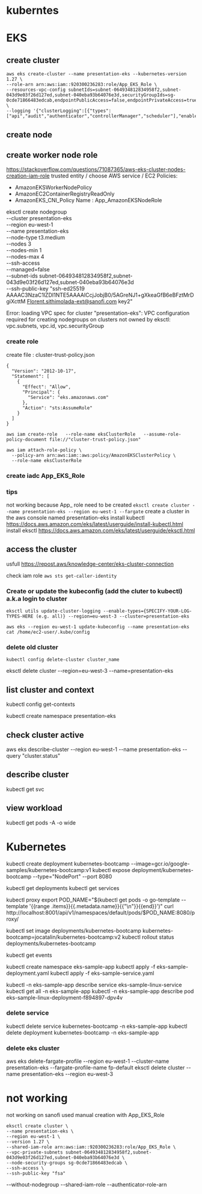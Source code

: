 
# kuberntes

# EKS

## create cluster
```
aws eks create-cluster --name presentation-eks --kubernetes-version 1.27 \
--role-arn arn:aws:iam::920300236283:role/App_EKS_Role \
--resources-vpc-config subnetIds=subnet-064934812834958f2,subnet-043d9e03f26d127ed,subnet-040eba93b64076e3d,securityGroupIds=sg-0cde71866483edcab,endpointPublicAccess=false,endpointPrivateAccess=true \
--logging '{"clusterLogging":[{"types":["api","audit","authenticator","controllerManager","scheduler"],"enabled":true}]}'
```


## create node

## create worker node role
https://stackoverflow.com/questions/71087365/aws-eks-cluster-nodes-creation-iam-role
trusted entity / choose AWS service / EC2
Policies:
- AmazonEKSWorkerNodePolicy
- AmazonEC2ContainerRegistryReadOnly
- AmazonEKS_CNI_Policy
Name : App_AmazonEKSNodeRole

eksctl create nodegroup \
  --cluster presentation-eks \
  --region eu-west-1 \
  --name presentation-eks \
  --node-type t3.medium \
  --nodes 3 \
  --nodes-min 1 \
  --nodes-max 4 \
  --ssh-access \
  --managed=false \
  --subnet-ids subnet-064934812834958f2,subnet-043d9e03f26d127ed,subnet-040eba93b64076e3d \
  --ssh-public-key "ssh-ed25519 AAAAC3NzaC1lZDI1NTE5AAAAICcjJobjB0/5AGreNJ1+gXkeaGfB6eBFztMrDgiXcttM Florent.sithimolada-ext@sanofi.com key2"

Error: loading VPC spec for cluster "presentation-eks": VPC configuration required for creating nodegroups on clusters not owned by eksctl: vpc.subnets, vpc.id, vpc.securityGroup


### create role


create file : cluster-trust-policy.json 
```
{
  "Version": "2012-10-17",
  "Statement": [
    {
      "Effect": "Allow",
      "Principal": {
        "Service": "eks.amazonaws.com"
      },
      "Action": "sts:AssumeRole"
    }
  ]
}
```

```
aws iam create-role   --role-name eksClusterRole   --assume-role-policy-document file://"cluster-trust-policy.json"
```

```
aws iam attach-role-policy \
  --policy-arn arn:aws:iam::aws:policy/AmazonEKSClusterPolicy \
  --role-name eksClusterRole
```

### create iadc App_EKS_Role


### tips
not working because App_ role need to be created
```eksctl create cluster --name presentation-eks --region eu-west-1 --fargate```
create a cluster in the aws console named presentation-eks
install kubectl https://docs.aws.amazon.com/eks/latest/userguide/install-kubectl.html
install eksctl https://docs.aws.amazon.com/eks/latest/userguide/eksctl.html

## access the cluster
usfull https://repost.aws/knowledge-center/eks-cluster-connection

check iam role ```aws sts get-caller-identity```
### Create or update the kubeconfig (add the cluter to kubectl) a.k.a login to cluster
```
eksctl utils update-cluster-logging --enable-types={SPECIFY-YOUR-LOG-TYPES-HERE (e.g. all)} --region=eu-west-3 --cluster=presentation-eks
```
```
aws eks --region eu-west-1 update-kubeconfig --name presentation-eks
cat /home/ec2-user/.kube/config
```


### delete old cluster
```kubectl config delete-cluster cluster_name```

eksctl delete cluster --region=eu-west-3 --name=presentation-eks


## list cluster and context
kubectl config get-contexts


kubectl create namespace presentation-eks
## check cluster active
aws eks describe-cluster --region eu-west-1 --name presentation-eks --query "cluster.status"



## describe cluster
kubectl get svc

## view workload
kubectl get pods -A -o wide


# Kubernetes


kubectl create deployment kubernetes-bootcamp --image=gcr.io/google-samples/kubernetes-bootcamp:v1
kubectl expose deployment/kubernetes-bootcamp --type="NodePort" --port 8080

kubectl get deployments
kubectl get services

kubectl proxy
export POD_NAME="$(kubectl get pods -o go-template --template '{{range .items}}{{.metadata.name}}{{"\n"}}{{end}}')"
curl http://localhost:8001/api/v1/namespaces/default/pods/$POD_NAME:8080/proxy/

kubectl set image deployments/kubernetes-bootcamp kubernetes-bootcamp=jocatalin/kubernetes-bootcamp:v2
kubectl rollout status deployments/kubernetes-bootcamp

kubectl get events


kubectl create namespace eks-sample-app
kubectl apply -f eks-sample-deployment.yaml
kubectl apply -f eks-sample-service.yaml

kubectl -n eks-sample-app describe service eks-sample-linux-service
kubectl get all -n eks-sample-app
kubectl -n eks-sample-app describe pod  eks-sample-linux-deployment-f894897-dpv4v



### delete service
kubectl delete service kubernetes-bootcamp -n eks-sample-app
kubectl delete deployment kubernetes-bootcamp -n eks-sample-app

### delete eks cluster
aws eks delete-fargate-profile --region eu-west-1 --cluster-name presentation-eks --fargate-profile-name fp-default
eksctl delete cluster --name presentation-eks --region eu-west-3


# not working

not working on sanofi used manual creation with App_EKS_Role
```
eksctl create cluster \
--name presentation-eks \
--region eu-west-1 \
--version 1.27 \
--shared-iam-role arn:aws:iam::920300236283:role/App_EKS_Role \
--vpc-private-subnets subnet-064934812834958f2,subnet-043d9e03f26d127ed,subnet-040eba93b64076e3d \
--node-security-groups sg-0cde71866483edcab \
--ssh-access \
--ssh-public-key "fsa"
```
--without-nodegroup
--shared-iam-role
--authenticator-role-arn